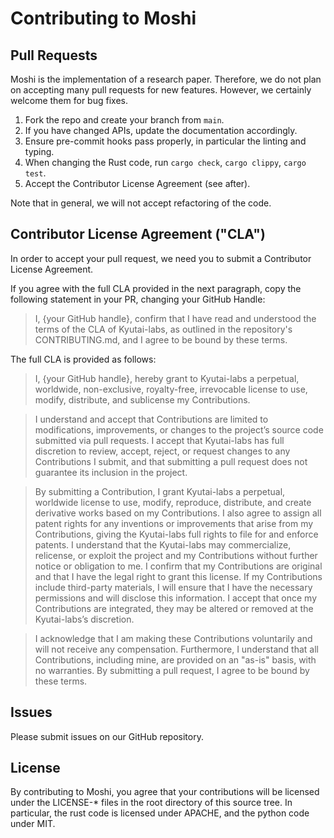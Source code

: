 # Contributing to Moshi

## Pull Requests

Moshi is the implementation of a research paper.
Therefore, we do not plan on accepting many pull requests for new features.
However, we certainly welcome them for bug fixes.

1. Fork the repo and create your branch from `main`.
2. If you have changed APIs, update the documentation accordingly.
3. Ensure pre-commit hooks pass properly, in particular the linting and typing.
4. When changing the Rust code, run `cargo check`, `cargo clippy`, `cargo test`.
5. Accept the Contributor License Agreement (see after).

Note that in general, we will not accept refactoring of the code.


## Contributor License Agreement ("CLA")

In order to accept your pull request, we need you to submit a Contributor License Agreement.

If you agree with the full CLA provided in the next paragraph, copy the following statement in your PR, changing your GitHub Handle:

> I, {your GitHub handle}, confirm that I have read and understood the terms of the CLA of Kyutai-labs, as outlined in the repository's CONTRIBUTING.md, and I agree to be bound by these terms.

The full CLA is provided as follows:

> I, {your GitHub handle}, hereby grant to Kyutai-labs a perpetual, worldwide, non-exclusive, royalty-free,
> irrevocable license to use, modify, distribute, and sublicense my Contributions.

> I understand and accept that Contributions are limited to modifications, improvements, or changes
> to the project’s source code submitted via pull requests. I accept that Kyutai-labs has full discretion to
> review, accept, reject, or request changes to any Contributions I submit, and that submitting
> a pull request does not guarantee its inclusion in the project.

> By submitting a Contribution, I grant Kyutai-labs a perpetual, worldwide license to use, modify,
> reproduce, distribute, and create derivative works based on my Contributions.
> I also agree to assign all patent rights for any inventions or improvements that arise from my Contributions,
> giving the Kyutai-labs full rights to file for and enforce patents.
> I understand that the Kyutai-labs may commercialize, relicense, or exploit the project and my Contributions without further notice or obligation to me.
> I confirm that my Contributions are original and that I have the legal right to grant this license.
> If my Contributions include third-party materials, I will ensure that I have the necessary permissions
> and will disclose this information. I accept that once my Contributions are integrated, they may be altered or removed at the Kyutai-labs’s discretion.

> I acknowledge that I am making these Contributions voluntarily and will not receive any compensation.
> Furthermore, I understand that all Contributions, including mine, are provided on an "as-is" basis, with no warranties.
> By submitting a pull request, I agree to be bound by these terms.

## Issues

Please submit issues on our GitHub repository.

## License

By contributing to Moshi, you agree that your contributions will be licensed
under the LICENSE-* files in the root directory of this source tree.
In particular, the rust code is licensed under APACHE, and the python code under MIT.
